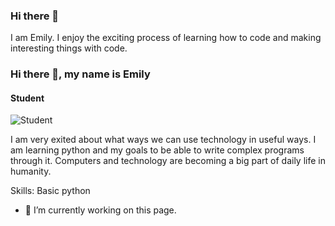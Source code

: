 ### Hi there 👋
I am Emily. I enjoy the exciting process of learning how to code and making interesting things with code. 
### Hi there 👋, my name is Emily
#### Student
![Student](blob:chrome-untrusted://media-app/8405f13d-d054-4436-9178-0868d29ee2ce)

I am very exited about what ways we can use technology in useful ways. I am learning python and my goals to be able to write complex programs through it. Computers and technology are becoming a big part of daily life in humanity.

Skills: Basic python

- 🔭 I’m currently working on this page. 



